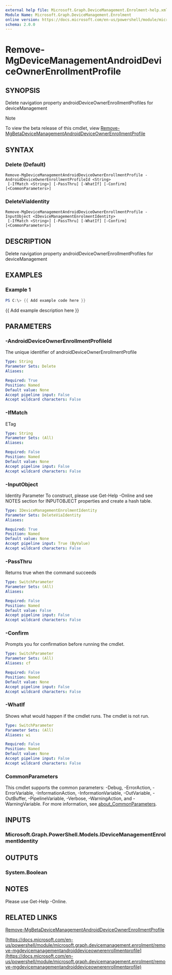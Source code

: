 ```yaml
---
external help file: Microsoft.Graph.DeviceManagement.Enrolment-help.xml
Module Name: Microsoft.Graph.DeviceManagement.Enrolment
online version: https://docs.microsoft.com/en-us/powershell/module/microsoft.graph.devicemanagement.enrolment/remove-mgdevicemanagementandroiddeviceownerenrollmentprofile
schema: 2.0.0
---
```


# Remove-MgDeviceManagementAndroidDeviceOwnerEnrollmentProfile

## SYNOPSIS
Delete navigation property androidDeviceOwnerEnrollmentProfiles for deviceManagement

> [!NOTE]
> To view the beta release of this cmdlet, view [Remove-MgBetaDeviceManagementAndroidDeviceOwnerEnrollmentProfile](/powershell/module/Microsoft.Graph.Beta.DeviceManagement.Enrolment/Remove-MgDeviceManagementAndroidDeviceOwnerEnrollmentProfile?view=graph-powershell-beta)

## SYNTAX

### Delete (Default)
```
Remove-MgDeviceManagementAndroidDeviceOwnerEnrollmentProfile -AndroidDeviceOwnerEnrollmentProfileId <String>
 [-IfMatch <String>] [-PassThru] [-WhatIf] [-Confirm] [<CommonParameters>]
```

### DeleteViaIdentity
```
Remove-MgDeviceManagementAndroidDeviceOwnerEnrollmentProfile -InputObject <IDeviceManagementEnrolmentIdentity>
 [-IfMatch <String>] [-PassThru] [-WhatIf] [-Confirm] [<CommonParameters>]
```

## DESCRIPTION
Delete navigation property androidDeviceOwnerEnrollmentProfiles for deviceManagement

## EXAMPLES

### Example 1
```powershell
PS C:\> {{ Add example code here }}
```

{{ Add example description here }}

## PARAMETERS

### -AndroidDeviceOwnerEnrollmentProfileId
The unique identifier of androidDeviceOwnerEnrollmentProfile

```yaml
Type: String
Parameter Sets: Delete
Aliases:

Required: True
Position: Named
Default value: None
Accept pipeline input: False
Accept wildcard characters: False
```

### -IfMatch
ETag

```yaml
Type: String
Parameter Sets: (All)
Aliases:

Required: False
Position: Named
Default value: None
Accept pipeline input: False
Accept wildcard characters: False
```

### -InputObject
Identity Parameter
To construct, please use Get-Help -Online and see NOTES section for INPUTOBJECT properties and create a hash table.

```yaml
Type: IDeviceManagementEnrolmentIdentity
Parameter Sets: DeleteViaIdentity
Aliases:

Required: True
Position: Named
Default value: None
Accept pipeline input: True (ByValue)
Accept wildcard characters: False
```

### -PassThru
Returns true when the command succeeds

```yaml
Type: SwitchParameter
Parameter Sets: (All)
Aliases:

Required: False
Position: Named
Default value: False
Accept pipeline input: False
Accept wildcard characters: False
```

### -Confirm
Prompts you for confirmation before running the cmdlet.

```yaml
Type: SwitchParameter
Parameter Sets: (All)
Aliases: cf

Required: False
Position: Named
Default value: None
Accept pipeline input: False
Accept wildcard characters: False
```

### -WhatIf
Shows what would happen if the cmdlet runs.
The cmdlet is not run.

```yaml
Type: SwitchParameter
Parameter Sets: (All)
Aliases: wi

Required: False
Position: Named
Default value: None
Accept pipeline input: False
Accept wildcard characters: False
```

### CommonParameters
This cmdlet supports the common parameters: -Debug, -ErrorAction, -ErrorVariable, -InformationAction, -InformationVariable, -OutVariable, -OutBuffer, -PipelineVariable, -Verbose, -WarningAction, and -WarningVariable. For more information, see [about_CommonParameters](http://go.microsoft.com/fwlink/?LinkID=113216).

## INPUTS

### Microsoft.Graph.PowerShell.Models.IDeviceManagementEnrolmentIdentity
## OUTPUTS

### System.Boolean
## NOTES
Please use Get-Help -Online.

## RELATED LINKS
[Remove-MgBetaDeviceManagementAndroidDeviceOwnerEnrollmentProfile](/powershell/module/Microsoft.Graph.Beta.DeviceManagement.Enrolment/Remove-MgDeviceManagementAndroidDeviceOwnerEnrollmentProfile?view=graph-powershell-beta)

[https://docs.microsoft.com/en-us/powershell/module/microsoft.graph.devicemanagement.enrolment/remove-mgdevicemanagementandroiddeviceownerenrollmentprofile](https://docs.microsoft.com/en-us/powershell/module/microsoft.graph.devicemanagement.enrolment/remove-mgdevicemanagementandroiddeviceownerenrollmentprofile)


